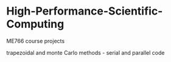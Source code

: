 # High-Performance-Scientific-Computing
ME766 course projects

trapezoidal and monte Carlo methods - serial and parallel code
